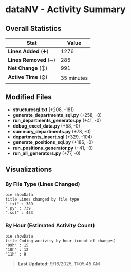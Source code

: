 # dataNV - Activity Summary 

## Overall Statistics

| Stat                   | Value                                                             |
| ---------------------- | ----------------------------------------------------------------- |
| **Lines Added** (➕)   | 1276                                          |
| **Lines Removed** (➖) | 285                                        |
| **Net Change** (↕)    | 991                |
| **Active Time** (⌚)   | 35 minutes |


## Modified Files
- **structuresql.txt** (+208, -181)
- **generate_departments_sql.py** (+258, -0)
- **run_departments_generator.py** (+41, -0)
- **debug_excel_data.py** (+58, -0)
- **summary_departments.py** (+78, -0)
- **departments_insert.sql** (+329, -104)
- **generate_positions_sql.py** (+186, -0)
- **run_positions_generator.py** (+41, -0)
- **run_all_generators.py** (+77, -0)

## Visualizations

### By File Type (Lines Changed)

```mermaid
pie showData
title Lines changed by file type
".txt" : 389
".py" : 739
".sql" : 433
```

### By Hour (Estimated Activity Count)

```mermaid
pie showData
title Coding activity by hour (count of changes)
"09h" : 15
"10h" : 12
"11h" : 9
```


> **Last Updated:** 9/16/2025, 11:05:45 AM